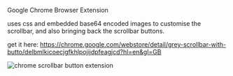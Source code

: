 Google Chrome Browser Extension

uses css and embedded base64 encoded images to customise the scrollbar, and also bringing back the scrollbar buttons.

get it here: https://chrome.google.com/webstore/detail/grey-scrollbar-with-butto/delbmlkicoecjgfkhlpojijdpfeagjcd?hl=en&gl=GB


![chrome scrollbar button extension](https://raw.githubusercontent.com/timwaters/chrome_grey_scrollbar/master/screenshot_640.png)
